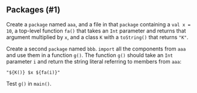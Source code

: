 ## Packages (#1)

Create a `package` named `aaa`, and a file in that `package` containing a `val
x = 10`, a top-level function `fa()` that takes an `Int` parameter and returns
that argument multiplied by `x`, and a class `K` with a `toString()` that
returns `"K"`.

Create a second `package` named `bbb`. `import` all the components from `aaa`
and use them in a function `g()`. The function `g()` should take an `Int`
parameter `i` and return the string literal referring to members from `aaa`:
```
"${K()} $x ${fa(i)}"
```

Test `g()` in `main()`.